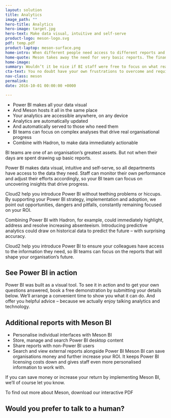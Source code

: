 ```yaml
---
layout: solution
title: Analytics
image_path: ""
hero-title: Analytics
hero-image: target.jpg
hero-text: Make data visual, intuitive and self-serve
product-logo: meson-logo.svg
pdf: temp.pdf
product-laptop: meson-surface.png
home-intro: When different people need access to different reports and data, Power BI and Meson offer relevant, timely information. So your analytics team can focus on uncovering meaningful insights.
home-quote: Meson takes away the need for very basic reports. The finance guys can now get their reports in five minutes rather than in two days, allowing my team to focus on more complex analytics, such as predictive analytics, rather than telling the organisation what it's just done.  And because everyone just ends up discussing live reports online, it’s even helping us towards our paperless targets.
home-image:
summary: Wouldn’t it be nice if BI staff were free to focus on what really matters?
cta-text: You no doubt have your own frustrations to overcome and requirements to fulfil. Is Power BI the right tool for you? How could it benefit your individual organisation? These are all questions we answer as part of a free demonstration. To move your research forward just get in touch. We’ll answer your questions and, if you’d like, arrange a convenient time to show you Power BI and Meson in action. Just fill in the form below.
nav-class: meson
permalink:
date: 2016-10-01 00:00:00 +0000

---
```


* Power BI makes all your data visual
* And Meson hosts it all in the same place
* Your analytics are accessible anywhere, on any device
* Analytics are automatically updated
* And automatically served to those who need them
* BI teams can focus on complex analyses that drive real organisational progress
* Combine with Hadron, to make data immediately actionable

BI teams are one of an organisation’s greatest assets. But not when their days are spent drawing up basic reports.

Power BI makes data visual, intuitive and self-serve, so all departments have access to the data they need. Staff can monitor their own performance and adjust their efforts accordingly, so your BI team can focus on uncovering insights that drive progress.

Cloud2 help you introduce Power BI without teething problems or hiccups. By supporting your Power BI strategy, implementation and adoption, we point out opportunities, dangers and pitfalls, constantly remaining focused on your ROI.

Combining Power BI with Hadron, for example, could immediately highlight, address and resolve increasing absenteeism. Introducing predictive analytics could draw on historical data to predict the future – with surprising accuracy.

Cloud2 help you introduce Power BI to ensure your colleagues have access to the information they need, so BI teams can focus on the reports that will shape your organisation’s future.

## See Power BI in action

Power BI was built as a visual tool. To see it in action and to get your own questions answered, book a free demonstration by submitting your details below. We’ll arrange a convenient time to show you what it can do. And offer you helpful advice – because we actually enjoy talking analytics and technology.

## Additional reports with Meson BI

* Personalise individual interfaces with Meson BI
* Store, manage and search Power BI desktop content
* Share reports with non-Power BI users
* Search and view external reports alongside Power BI
Meson BI can save organisations money and further increase your ROI. It keeps Power BI licensing costs down and gives staff even more personalised information to work with. 

If you can save money or increase your return by implementing Meson BI, we’ll of course let you know.

To find out more about Meson, download our interactive PDF

## Would you prefer to talk to a human?